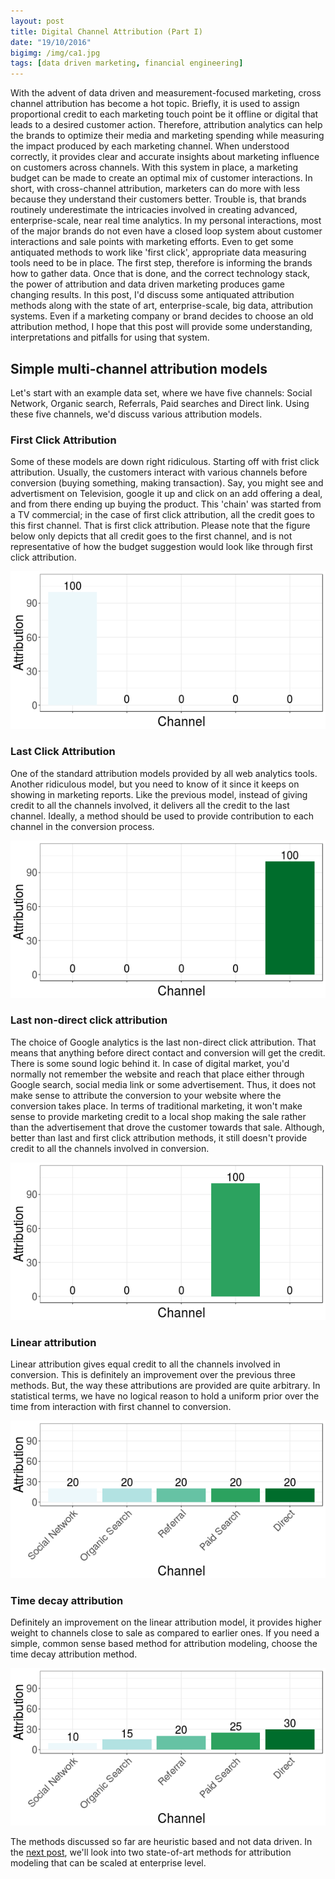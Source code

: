 ```yaml
---
layout: post
title: Digital Channel Attribution (Part I)
date: "19/10/2016"
bigimg: /img/ca1.jpg
tags: [data driven marketing, financial engineering]
---
```




With the advent of data driven and measurement-focused marketing, cross channel attribution has become a hot topic. Briefly, it is used to assign proportional credit to each marketing touch point be it offline or digital that leads to a desired customer action. Therefore, attribution analytics can help the brands to optimize their media and marketing spending while measuring the impact produced by each marketing channel. 
When understood correctly, it provides clear and accurate insights about marketing influence on customers across channels. With this system in place, a marketing budget can be made to create an optimal mix of customer interactions. In short, with cross-channel attribution, marketers can do more with less because they understand their customers better.
Trouble is, that brands routinely underestimate the intricacies involved in creating advanced, enterprise-scale, near real time analytics. In my personal interactions, most of the major brands do not even have a closed loop system about customer interactions and sale points with marketing efforts. Even to get some antiquated methods to work like 'first click', appropriate data measuring tools need to be in place. The first step, therefore is informing the brands how to gather data. Once that is done, and the correct technology stack, the power of attribution and data driven marketing produces game changing results. 
In this post, I'd discuss some antiquated attribution methods along with the state of art, enterprise-scale, big data, attribution systems. Even if a marketing company or brand decides to choose an old attribution method, I hope that this post will provide some understanding, interpretations and pitfalls for using that system.


## Simple multi-channel attribution models

Let's start with an example data set, where we have five channels: Social Network, Organic search, Referrals, Paid searches and Direct link. Using these five channels, we'd discuss various attribution models. 


### First Click Attribution

Some of these models are down right ridiculous. Starting off with frist click attribution. Usually, the customers interact with various channels before conversion (buying something, making transaction). Say, you might see and advertisment on Television, google it up and click on an add offering a deal, and from there ending up buying the product. This 'chain' was started from a TV commercial; in the case of first click attribution, all the credit goes to this first channel. That is first click attribution. Please note that the figure below only depicts that all credit goes to the first channel, and is not representative of how the budget suggestion would look like through first click attribution.

![plot of chunk unnamed-chunk-1](/figure/source/2016-10-19-channelAttribution/unnamed-chunk-1-1.png)

### Last Click Attribution
One of the standard attribution models provided by all web analytics tools. Another ridiculous model, but you need to know of it since it keeps on showing in marketing reports. Like the previous model, instead of giving credit to all the channels involved, it delivers all the credit to the last channel. Ideally, a method should be used to provide contribution to each channel in the conversion process.

![plot of chunk unnamed-chunk-2](/figure/source/2016-10-19-channelAttribution/unnamed-chunk-2-1.png)

### Last non-direct click attribution
The choice of Google analytics is the last non-direct click attribution. That means that anything before direct contact and conversion will get the credit. There is some sound logic behind it. In case of digital market, you'd normally not remember the website and reach that place either through Google search, social media link or some advertisement. Thus, it does not make sense to attribute the conversion to your website where the conversion takes place. In terms of traditional marketing, it won't make sense to provide marketing credit to a local shop making the sale rather than the advertisement that drove the customer towards that sale. 
Although, better than last and first click attribution methods, it still doesn't provide credit to all the channels involved in conversion.

![plot of chunk unnamed-chunk-3](/figure/source/2016-10-19-channelAttribution/unnamed-chunk-3-1.png)

### Linear attribution
Linear attribution gives equal credit to all the channels involved in conversion. This is definitely an improvement over the previous three methods. But, the way these attributions are provided are quite arbitrary. In statistical terms, we have no logical reason to hold a uniform prior over the time from interaction with first channel to conversion.

![plot of chunk unnamed-chunk-4](/figure/source/2016-10-19-channelAttribution/unnamed-chunk-4-1.png)

### Time decay attribution
Definitely an improvement on the linear attribution model, it provides higher weight to channels close to sale as compared to earlier ones. If you need a simple, common sense based method for attribution modeling, choose the time decay attribution method. 

![plot of chunk unnamed-chunk-5](/figure/source/2016-10-19-channelAttribution/unnamed-chunk-5-1.png)

The methods discussed so far are heuristic based and not data driven. In the [next post](https://ahsanijaz.github.io/2016-10-21-ChannelAttribution/), we'll look into two state-of-art methods for attribution modeling that can be scaled at enterprise level. 
